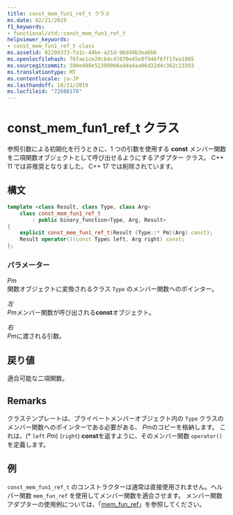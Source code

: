 ```yaml
---
title: const_mem_fun1_ref_t クラス
ms.date: 02/21/2019
f1_keywords:
- functional/std::const_mem_fun1_ref_t
helpviewer_keywords:
- const_mem_fun1_ref_t class
ms.assetid: 8220d373-fa1c-44be-a21d-96d49b3ea6bb
ms.openlocfilehash: 76fae1ce29cb4c47870e45e8f946f6ff1fea1885
ms.sourcegitcommit: 590e488e51389066a4da4aa06d32d4c362c23393
ms.translationtype: MT
ms.contentlocale: ja-JP
ms.lasthandoff: 10/21/2019
ms.locfileid: "72688176"
---
```

# <a name="const_mem_fun1_ref_t-class"></a>const_mem_fun1_ref_t クラス

参照引数による初期化を行うときに、1 つの引数を使用する **const** メンバー関数を二項関数オブジェクトとして呼び出せるようにするアダプター クラス。 C++ 11 では非推奨となりました。 C++ 17 では削除されています。

## <a name="syntax"></a>構文

```cpp
template <class Result, class Type, class Arg>
    class const_mem_fun1_ref_t
        : public binary_function<Type, Arg, Result>
{
    explicit const_mem_fun1_ref_t(Result (Type::* Pm)(Arg) const);
    Result operator()(const Type& left, Arg right) const;
};
```

### <a name="parameters"></a>パラメーター

*Pm* \
関数オブジェクトに変換されるクラス `Type` のメンバー関数へのポインター。

*左*\
*Pm*メンバー関数が呼び出される**const**オブジェクト。

*右*\
*Pm*に渡される引数。

## <a name="return-value"></a>戻り値

適合可能な二項関数。

## <a name="remarks"></a>Remarks

クラステンプレートは、プライベートメンバーオブジェクト内の `Type` クラスのメンバー関数へのポインターである必要がある、 *Pm*のコピーを格納します。 これは、(\* `left` *Pm*) (`right`) **const**を返すように、そのメンバー関数 `operator()` を定義します。

## <a name="example"></a>例

`const_mem_fun1_ref_t` のコンストラクターは通常は直接使用されません。ヘルパー関数 `mem_fun_ref` を使用してメンバー関数を適合させます。 メンバー関数アダプターの使用例については、「[mem_fun_ref](../standard-library/functional-functions.md#mem_fun_ref)」を参照してください。
